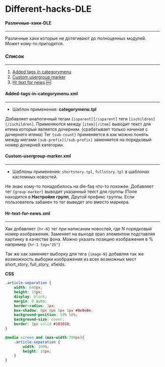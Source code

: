 # Different-hacks-DLE
#### Различные-хаки-DLE
---
Различные хаки которые не дотягивают до полноценных модулей.
Может кому-то пригодятся.

### Список
---
 1. [Added tags in categorymenu](https://github.com/TeraMoune/Different-hacks-DLE#added-tags-in-categorymenuxml)
 2. [Custom usergroup marker](https://github.com/TeraMoune/Different-hacks-DLE#custom-usergroup-markerxml)
 3. [Hr text for news](https://github.com/TeraMoune/Different-hacks-DLE#hr-text-for-newsxml) :new:


#### Added-tags-in-categorymenu.xml
---
  - Шаблон применения: **categorymenu.tpl**
  
Добавляет аналогичный тегам `[isparent][/isparent]` теги `[ischildren][/ischildren]`.
Применяются между `[item][/item]` выводит текст для итема который является дочерним. (срабатывает только начиная с дочернего итема)
Тег `{sub-count}` применяется в как можно понять между мегами `[sub-prefix][/sub-prefix]` заменяется на порядковый номер дочерней категории.


#### Custom-usergroup-marker.xml
---
  - Шаблоны применения: `shortstory.tpl`, `fullstory.tpl` в шаблонах кастомных новостей.
  
Не знаю кому-то понадобилось на dle-faq что-то похожее. Добавляет тег `{group-marker}` выводит указанный текст для группы (Поле находится в **Настройке групп**, Другой префикс группы. Если пользователь забанен то тег выведет это вместо маркера.


#### Hr-text-for-news.xml
---
Хак добавляет `{hr-N}` тег при написании новостей, где N порядковый номер изображения. Заменяет на выходе span элементом подставляя картинку в качестве фона. Можно указать позицию изображения в % например `{hr-1 top="25"}`

Так же хак заменяет выборку для тега `{image-N}` добавляя так же возможность выборки изображения из всех возможных мест short_story, full_story, xfields.

**CSS**
```CSS
.article-separation {
    width: 640px;
    height: 15px;
    display: block;
    margin: 0 auto;
    border-radius: 3px;
    box-shadow: 0px 0px 5px 1px #8e8e8e;
    background-position: 50% 50%;
    background-size: cover;
    border: 1px solid #101010;	
}

@media screen and (max-width:700px){
    .article-separation {
        width: 100%;
        height: 10px;	
    }
}
```
